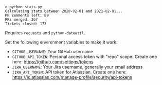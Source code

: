 ```
> python stats.py
Calculating stats between 2020-02-01 and 2021-02-01...
PR comments left: 89
PRs merged: 267
Tickets closed: 173
```

Requires `requests` and `python-dateutil`.

Set the following environment variables to make it work:

- `GITHUB_USERNAME`: Your GitHub username
- `GITHUB_API_TOKEN`: Personal access token with "repo" scope. Create one here: https://github.com/settings/tokens
- `JIRA_USERNAME`: Your Jira username, generally your email address
- `JIRA_API_TOKEN`: API token for Atlassian. Create one here: https://id.atlassian.com/manage-profile/security/api-tokens
